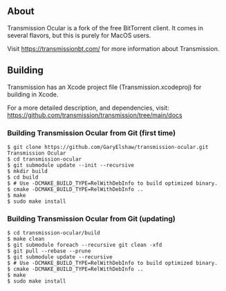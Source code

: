 ## About

Transmission Ocular is a fork of the free BitTorrent client. It comes in several flavors, but this is purely for MacOS users.

Visit https://transmissionbt.com/ for more information about Transmission.

## Building

Transmission has an Xcode project file (Transmission.xcodeproj) for building in Xcode.

For a more detailed description, and dependencies, visit: https://github.com/transmission/transmission/tree/main/docs

### Building Transmission Ocular from Git (first time)

    $ git clone https://github.com/GaryElshaw/transmission-ocular.git Transmission Ocular
    $ cd transmission-ocular
    $ git submodule update --init --recursive
    $ mkdir build
    $ cd build
    $ # Use -DCMAKE_BUILD_TYPE=RelWithDebInfo to build optimized binary.
    $ cmake -DCMAKE_BUILD_TYPE=RelWithDebInfo ..
    $ make
    $ sudo make install

### Building Transmission Ocular from Git (updating)

    $ cd transmission-ocular/build
    $ make clean
    $ git submodule foreach --recursive git clean -xfd
    $ git pull --rebase --prune
    $ git submodule update --recursive
    $ # Use -DCMAKE_BUILD_TYPE=RelWithDebInfo to build optimized binary.
    $ cmake -DCMAKE_BUILD_TYPE=RelWithDebInfo ..
    $ make
    $ sudo make install

